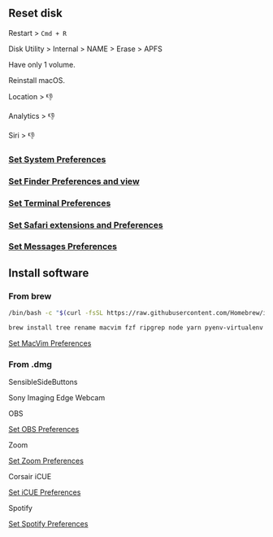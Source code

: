 ## Reset disk

Restart > `Cmd + R`

Disk Utility > Internal > NAME > Erase > APFS

Have only 1 volume.

Reinstall macOS.

Location > :thumbsdown:

Analytics > :thumbsdown:

Siri > :thumbsdown:

### [Set System Preferences](system_preferences.md)

### [Set Finder Preferences and view](finder_preferences.md)

### [Set Terminal Preferences](terminal.md)

### [Set Safari extensions and Preferences](safari.md)

### [Set Messages Preferences](message.md)

## Install software

### From brew

```bash
/bin/bash -c "$(curl -fsSL https://raw.githubusercontent.com/Homebrew/install/HEAD/install.sh)"
```

```bash
brew install tree rename macvim fzf ripgrep node yarn pyenv-virtualenv shfmt git-lfs
```

[Set MacVim Preferences](macvim.md)

### From .dmg

SensibleSideButtons

Sony Imaging Edge Webcam

OBS

[Set OBS Preferences](obs.md)

Zoom

[Set Zoom Preferences](zoom.md)

Corsair iCUE

[Set iCUE Preferences](icue.md)

Spotify

[Set Spotify Preferences](spotify.md)
